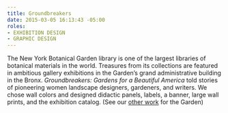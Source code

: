 ```yaml
---
title: Groundbreakers
date: 2015-03-05 16:13:43 -05:00
roles:
- EXHIBITION DESIGN
- GRAPHIC DESIGN
---
```

The New York Botanical Garden library is one of the largest libraries of botanical materials in the world. Treasures from its collections are featured in ambitious gallery exhibitions in the Garden’s grand administrative building in the Bronx. <i>Groundbreakers: Gardens for a Beautiful America</i> told stories of pioneering women landscape designers, gardeners, and writers. We chose wall colors and designed didactic panels, labels, a banner, large wall prints, and the exhibition catalog. (See our <a title="Flora Illustrata" href="/portfolio/flora-illustrata/"><span class="s1">other work</span></a> for the Garden)
